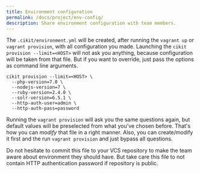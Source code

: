 ```yaml
---
title: Environment configuration
permalink: /docs/project/env-config/
description: Share environment configuration with team members.
---
```


The `.cikit/environment.yml` will be created, after running the `vagrant up` or `vagrant provision`, with all configuration you made. Launching the `cikit provision --limit=<HOST>` will not ask you anything, because configuration will be taken from that file. But if you want to override, just pass the options as command line arguments.

```shell
cikit provision --limit=<HOST> \
  --php-version=7.0 \
  --nodejs-version=7 \
  --ruby-version=2.4.0 \
  --solr-version=6.5.1 \
  --http-auth-user=admin \
  --http-auth-pass=password
```

Running the `vagrant provision` will ask you the same questions again, but default values will be preselected from what you've chosen before. That's how you can *modify* that file in a right manner. Also, you can create/modify it first and the run `vagrant provision` and just bypass all questions.

Do not hesitate to commit this file to your VCS repository to make the team aware about environment they should have. But take care this file to not contain HTTP authentication password if repository is public.
